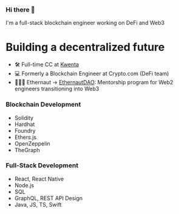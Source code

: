 ### Hi there 👋

I'm a full-stack blockchain engineer working on DeFi and Web3

# Building a decentralized future

- 🛠 Full-time CC at <a href="https://v2.beta.kwenta.io/market/sETH">Kwenta</a>
- 💻 Formerly a Blockchain Engineer at Crypto.com (DeFi team)
- 👩🏻‍🚀 Ethernaut -> <a href="https://twitter.com/EthernautDAO">EthernautDAO</a>: Mentorship program for Web2 engineers transitioning into Web3

### Blockchain Development 

- Solidity
- Hardhat
- Foundry
- Ethers.js
- OpenZeppelin
- TheGraph

### Full-Stack Development

- React, React Native
- Node.js
- SQL
- GraphQL, REST API Design
- Java, JS, TS, Swift
